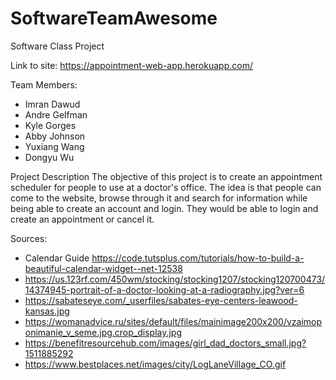 # SoftwareTeamAwesome
Software Class Project

Link to site: https://appointment-web-app.herokuapp.com/

Team Members:
- Imran Dawud
- Andre Gelfman
- Kyle Gorges
- Abby Johnson
- Yuxiang Wang
- Dongyu Wu

Project Description
The objective of this project is to create an appointment scheduler for people to use at a doctor's office. The idea is that people can come to the website, browse through it and search for information while being able to create an account and login. They would be able to login and create an appointment or cancel it.


Sources:
- Calendar Guide https://code.tutsplus.com/tutorials/how-to-build-a-beautiful-calendar-widget--net-12538
- https://us.123rf.com/450wm/stocking/stocking1207/stocking120700473/14374945-portrait-of-a-doctor-looking-at-a-radiography.jpg?ver=6
- https://sabateseye.com/_userfiles/sabates-eye-centers-leawood-kansas.jpg
- https://womanadvice.ru/sites/default/files/mainimage200x200/vzaimoponimanie_v_seme.jpg.crop_display.jpg
- https://benefitresourcehub.com/images/girl_dad_doctors_small.jpg?1511885292
- https://www.bestplaces.net/images/city/LogLaneVillage_CO.gif
